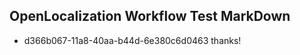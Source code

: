 ## OpenLocalization Workflow Test MarkDown
* d366b067-11a8-40aa-b44d-6e380c6d0463 thanks!

<!--HONumber=Jul16_HO5-->


